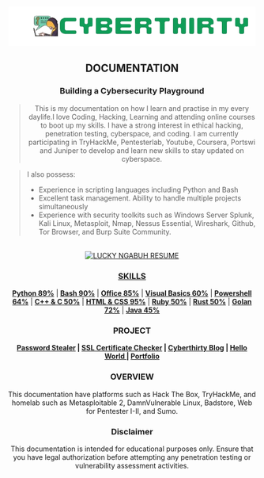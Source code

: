 
<div align="center">

<img src="images/cyberthirty.png" height=80px width=500px>

## DOCUMENTATION

### Building a Cybersecurity Playground

>This is my documentation on how I learn and practise in my every daylife.I love Coding, Hacking, Learning and attending online courses to boot up my skills.
I have a strong interest in ethical hacking, penetration testing, cyberspace, and coding. I am currently participating in TryHackMe, Pentesterlab, Youtube, Coursera, Portswi and Juniper to develop and learn new skills to stay updated on cyberspace.

</div>

>I also possess:
>  - Experience in scripting languages including Python and Bash
 > -  Excellent task management. Ability to handle multiple projects simultaneously
  >- Experience with security toolkits such as Windows Server  Splunk, Kali Linux, Metasploit, Nmap, Nessus Essential, Wireshark, Github, Tor Browser, and Burp Suite Community.


<br>


<div align="center">

<a href="https://github.com/cyberthirty/Hello-World" target="_blank">
      <img alt="LUCKY NGABUH RESUME" src="https://img.shields.io/badge/>>_DOWNLOAD_MY_RESUME_<<-00abbd?style=for-the-badge" height="48" />


### SKILLS
 **[Python 89%]()** | **[Bash 90%]()** | **[Office 85%]()** | **[Visual Basics 60%]()** | **[Powershell 64%]()** | **[C++ & C 50%]()** | **[HTML & CSS 95%]()** | **[Ruby 50%]()** | **[Rust 50%]()** | **[Golan 72%]()** | **[Java 45%]()**

### PROJECT

**<a href="https://github.com/cyberthirty/Password-Stealer">Password Stealer</a> | <a href="https://github.com/cyberthirty/SSL-Certificate-Checker">SSL Certificate Checker</a> | <a href="https://cytherthirty.blogspot.com">Cyberthirty Blog</a> | <a href="http://github.com/cyberthirty/Hello-World">Hello World </a> | <a href="http://cyberthirty.github.io/">Portfolio</a>**

### OVERVIEW

This documentation have platforms such as Hack The Box, TryHackMe, and homelab such as Metasploitable 2, DamnVulnerable Linux, Badstore, Web for Pentester I-II, and Sumo.


### Disclaimer
This documentation is intended for educational purposes only. Ensure that you have legal authorization before attempting any penetration testing or vulnerability assessment activities.
